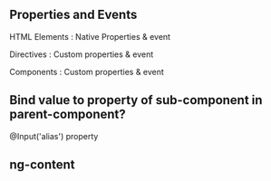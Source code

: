 ## Properties and Events
  HTML Elements : Native Properties & event

  Directives    : Custom properties & event

  Components    : Custom properties & event


## Bind value to property of sub-component in parent-component?
  @Input('alias') property 

## ng-content